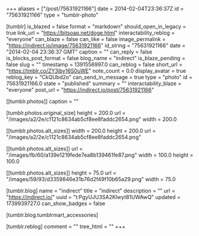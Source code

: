 +++
aliases = ["/post/75631921166"]
date = 2014-02-04T23:36:37Z
id = "75631921166"
type = "tumblr-photo"

[tumblr]
is_blazed = false
format = "markdown"
should_open_in_legacy = true
link_url = "https://bitsoap.net/doge.html"
interactability_reblog = "everyone"
can_blaze = false
can_like = false
image_permalink = "https://indirect.io/image/75631921166"
id_string = "75631921166"
date = "2014-02-04 23:36:37 GMT"
caption = ""
can_reply = false
is_blocks_post_format = false
blog_name = "indirect"
is_blaze_pending = false
slug = ""
timestamp = 1391556997.0
can_reblog = false
short_url = "https://tmblr.co/ZY3jby16S0uWE"
note_count = 0.0
display_avatar = true
reblog_key = "CkQUbd2o"
can_send_in_message = true
type = "photo"
id = 75631921166.0
state = "published"
summary = ""
interactability_blaze = "everyone"
post_url = "https://indirect.io/post/75631921166"

[[tumblr.photos]]
caption = ""

[tumblr.photos.original_size]
height = 200.0
url = "/images/a2/2e/c1121c8634ab5cf8ee8faddc2654.png"
width = 200.0

[[tumblr.photos.alt_sizes]]
width = 200.0
height = 200.0
url = "/images/a2/2e/c1121c8634ab5cf8ee8faddc2654.png"

[[tumblr.photos.alt_sizes]]
url = "/images/fb/60/a139e1219fede7ea8b139461fe87.png"
width = 100.0
height = 100.0

[[tumblr.photos.alt_sizes]]
height = 75.0
url = "/images/59/93/d3359846e31b76d2f49f10b65a29.png"
width = 75.0

[tumblr.blog]
name = "indirect"
title = "indirect"
description = ""
url = "https://indirect.io/"
uuid = "t:PgyUJU3SA2Klwyt81UWAwQ"
updated = 1739939727.0
can_show_badges = false

[tumblr.blog.tumblrmart_accessories]

[tumblr.reblog]
comment = ""
tree_html = ""
+++
